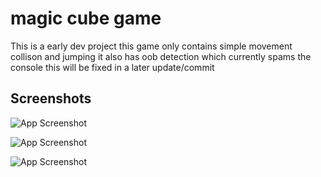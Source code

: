 
# magic cube game

This is a early dev project this game only contains simple movement collison and jumping it also has oob detection which currently spams the console this will be fixed in a later update/commit 



## Screenshots

![App Screenshot](https://i.imgur.com/OQupiv0.png)

![App Screenshot](https://i.imgur.com/FQWng2O.png)

![App Screenshot](https://i.imgur.com/gxOVOVw.png)


